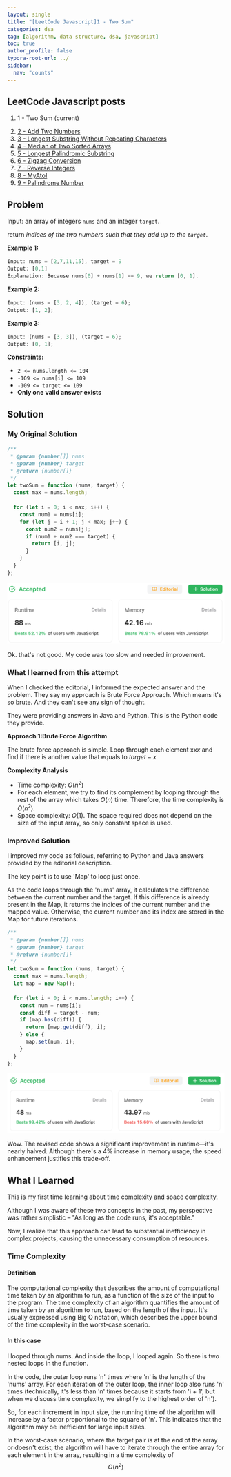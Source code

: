 ```yaml
---
layout: single
title: "[LeetCode Javascript]1 - Two Sum"
categories: dsa
tag: [algorithm, data structure, dsa, javascript]
toc: true
author_profile: false
typora-root-url: ../
sidebar:
  nav: "counts"
---
```


<nav class="cods"><h2>LeetCode Javascript posts</h2><ol><li><p>1 - Two Sum (current)</p></li><li><a href="/dsa/LeetCode_Javascript~2_-_Add_Two_Numbers">2 - Add Two Numbers</a></li><li><a href="/dsa/LeetCode_Javascript~3_-_Longest_Substring_Without_Repeating_Characters">3 - Longest Substring Without Repeating Characters</a></li><li><a href="/dsa/LeetCode_Javascript~4_-_Median_of_Two_Sorted_Arrays">4 - Median of Two Sorted Arrays</a></li><li><a href="/dsa/LeetCode_Javascript~5_-_Longest_Palindromic_Substring">5 - Longest Palindromic Substring</a></li><li><a href="/dsa/LeetCode_Javascript~6_-_Zigzag_Conversion">6 - Zigzag Conversion</a></li><li><a href="/dsa/LeetCode_Javascript~7_-_Reverse_Integers">7 - Reverse Integers</a></li><li><a href="/dsa/LeetCode_Javascript~8_-_MyAtoI">8 - MyAtoI</a></li><li><a href="/dsa/LeetCode_Javascript~9_-_Palindrome_Number">9 - Palindrome Number</a></li></ol></nav>


## Problem

Input: an array of integers `nums` and an integer `target`.

return _indices of the two numbers such that they add up to the `target`_.

**Example 1:**

```javascript
Input: nums = [2,7,11,15], target = 9
Output: [0,1]
Explanation: Because nums[0] + nums[1] == 9, we return [0, 1].
```

**Example 2:**

```javascript
Input: (nums = [3, 2, 4]), (target = 6);
Output: [1, 2];
```

**Example 3:**

```javascript
Input: (nums = [3, 3]), (target = 6);
Output: [0, 1];
```

**Constraints:**

- `2 <= nums.length <= 104`
- `-109 <= nums[i] <= 109`
- `-109 <= target <= 109`
- **Only one valid answer exists**

## Solution

### My Original Solution

```javascript
/**
 * @param {number[]} nums
 * @param {number} target
 * @return {number[]}
 */
let twoSum = function (nums, target) {
  const max = nums.length;

  for (let i = 0; i < max; i++) {
    const num1 = nums[i];
    for (let j = i + 1; j < max; j++) {
      const num2 = nums[j];
      if (num1 + num2 === target) {
        return [i, j];
      }
    }
  }
};
```

![0001-first-result](/images/typora/0001-first-result.png)

Ok. that's not good.
My code was too slow and needed improvement.

### What I learned from this attempt

When I checked the editorial, I informed the expected answer and the problem.
They say my approach is Brute Force Approach.
Which means it's so brute. And they can't see any sign of thought.

They were providing answers in Java and Python. This is the Python code they provide.

**Approach 1:Brute Force Algorithm**

The brute force approach is simple. Loop through each element xx*x* and find if there is another value that equals to $target−x$

**Complexity Analysis**

- Time complexity: $O(n^2)$
- For each element, we try to find its complement by looping through the rest of the array which takes $O(n)$ time. Therefore, the time complexity is $O(n^2)$.
- Space complexity: $O(1)$.
  The space required does not depend on the size of the input array, so only constant space is used.

### Improved Solution

I improved my code as follows, referring to Python and Java answers provided by the editorial description.

The key point is to use 'Map' to loop just once.

As the code loops through the 'nums' array, it calculates the difference between the current number and the target. If this difference is already present in the Map, it returns the indices of the current number and the mapped value. Otherwise, the current number and its index are stored in the Map for future iterations.

```javascript
/**
 * @param {number[]} nums
 * @param {number} target
 * @return {number[]}
 */
let twoSum = function (nums, target) {
  const max = nums.length;
  let map = new Map();

  for (let i = 0; i < nums.length; i++) {
    const num = nums[i];
    const diff = target - num;
    if (map.has(diff)) {
      return [map.get(diff), i];
    } else {
      map.set(num, i);
    }
  }
};
```

![0001-second-result](/images/typora/0001-second-result.png)

Wow. The revised code shows a significant improvement in runtime—it's nearly halved.
Although there's a 4% increase in memory usage, the speed enhancement justifies this trade-off.

## What I Learned

This is my first time learning about time complexity and space complexity.

Although I was aware of these two concepts in the past, my perspective was rather simplistic – "As long as the code runs, it's acceptable."

Now, I realize that this approach can lead to substantial inefficiency in complex projects, causing the unnecessary consumption of resources.

### Time Complexity

#### Definition

The computational complexity that describes the amount of computational time taken by an algorithm to run, as a function of the size of the input to the program. The time complexity of an algorithm quantifies the amount of time taken by an algorithm to run, based on the length of the input. It's usually expressed using Big O notation, which describes the upper bound of the time complexity in the worst-case scenario.

#### In this case

I looped through nums. And inside the loop, I looped again. So there is two nested loops in the function.

In the code, the outer loop runs 'n' times where 'n' is the length of the 'nums' array. For each iteration of the outer loop, the inner loop also runs 'n' times (technically, it's less than 'n' times because it starts from 'i + 1', but when we discuss time complexity, we simplify to the highest order of 'n').

So, for each increment in input size, the running time of the algorithm will increase by a factor proportional to the square of 'n'. This indicates that the algorithm may be inefficient for large input sizes.

In the worst-case scenario, where the target pair is at the end of the array or doesn't exist, the algorithm will have to iterate through the entire array for each element in the array, resulting in a time complexity of $$O(n^2)$$

